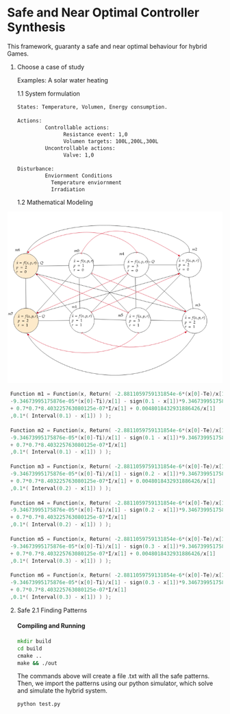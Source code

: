 # Safe and Near Optimal Controller Synthesis

This framework, guaranty a safe and near optimal behaviour for hybrid Games.


1. Choose a case of study 

   Examples: A solar water heating 
   
   1.1 System formulation
       
       States: Temperature, Volumen, Energy consumption. 
       
       Actions: 
                Controllable actions:
                      Resistance event: 1,0                
                      Volumen targets: 100L,200L,300L    
                Uncontrollable actions:
                      Valve: 1,0                                

       Disturbance:
                Enviornment Conditions
                  Temperature enviornment
                  Irradiation
                
                                                   
   1.2 Mathematical Modeling 

![Img_current_state](./img/hybridmodel.png)

   ``` c++
    Function m1 = Function(x, Return( -2.8811059759131854e-6*(x[0]-Te)/x[1] + 
    -9.34673995175876e-05*(x[0]-Ti)/x[1] - sign(0.1 - x[1])*9.34673995175876e-05*(x[0]-Ti)/x[1]
    + 0.7*0.7*8.403225763080125e-07*I/x[1] + 0.0048018432931886426/x[1]
    ,0.1*( Interval(0.1) - x[1]) ) );

    Function m2 = Function(x, Return( -2.8811059759131854e-6*(x[0]-Te)/x[1] + 
    -9.34673995175876e-05*(x[0]-Ti)/x[1] - sign(0.1 - x[1])*9.34673995175876e-05*(x[0]-Ti)/x[1]
    + 0.7*0.7*8.403225763080125e-07*I/x[1]
    ,0.1*( Interval(0.1) - x[1]) ) );

    Function m3 = Function(x, Return( -2.8811059759131854e-6*(x[0]-Te)/x[1] + 
    -9.34673995175876e-05*(x[0]-Ti)/x[1] - sign(0.2 - x[1])*9.34673995175876e-05*(x[0]-Ti)/x[1]
    + 0.7*0.7*8.403225763080125e-07*I/x[1] + 0.0048018432931886426/x[1]
    ,0.1*( Interval(0.2) - x[1]) ) );

    Function m4 = Function(x, Return( -2.8811059759131854e-6*(x[0]-Te)/x[1] + 
    -9.34673995175876e-05*(x[0]-Ti)/x[1] - sign(0.2 - x[1])*9.34673995175876e-05*(x[0]-Ti)/x[1]
    + 0.7*0.7*8.403225763080125e-07*I/x[1] 
    ,0.1*( Interval(0.2) - x[1]) ) );

    Function m5 = Function(x, Return( -2.8811059759131854e-6*(x[0]-Te)/x[1] + 
    -9.34673995175876e-05*(x[0]-Ti)/x[1] - sign(0.3 - x[1])*9.34673995175876e-05*(x[0]-Ti)/x[1]
    + 0.7*0.7*8.403225763080125e-07*I/x[1] + 0.0048018432931886426/x[1]
    ,0.1*( Interval(0.3) - x[1]) ) );

    Function m6 = Function(x, Return( -2.8811059759131854e-6*(x[0]-Te)/x[1] + 
    -9.34673995175876e-05*(x[0]-Ti)/x[1] - sign(0.3 - x[1])*9.34673995175876e-05*(x[0]-Ti)/x[1]
    + 0.7*0.7*8.403225763080125e-07*I/x[1] 
    ,0.1*( Interval(0.3) - x[1]) ) );

```



2. Safe
   2.1 Finding Patterns 
   
   #### Compiling and Running

   ``` cmd
   mkdir build
   cd build
   cmake ..
   make && ./out
   ```

   The commands above will create a file .txt with all the safe patterns. Then, we import the patterns using our 
   python simulator, which solve and simulate the hybrid system.
   
   
   ``` cmd
   python test.py
   ```
   
   
   
   
   
